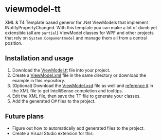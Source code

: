 # viewmodel-tt
XML &amp; T4 Template based generor for .Net ViewModels that implement INotifyPropertyChanged. With this template you can make a lot of dumb yet extensible (all are `partial`) ViewModel classes for WPF and other projects that rely on `System.Componentmodel` and manage them all from a central position.

## Installation and usage

1. Download the [ViewModel.tt](https://raw.githubusercontent.com/DAud-IcI/viewmodel-tt/master/ViewModel.tt) file into your project.
2. Create a [ViewModel.xml](https://raw.githubusercontent.com/DAud-IcI/viewmodel-tt/master/ViewModel.xml) file in the same directory or download the example in this repository.
3. (Optional) Download the [ViewModel.xsd](https://raw.githubusercontent.com/DAud-IcI/viewmodel-tt/master/ViewModel.xsd) file as well and [reference it](https://msdn.microsoft.com/en-us/library/ms757863.aspx) in the XML file to get IntelliSense completion and tooltips.
4. Edit the XML file, then save the TT file to generate your classes.
5. Add the generated C# files to the project.

## Future plans

* Figure out how to automatically add generated files to the project.
* Create a Visual Studio extension for this.